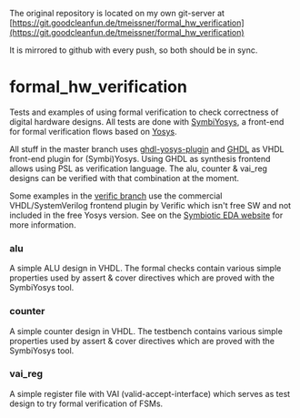 The original repository is located on my own git-server at [https://git.goodcleanfun.de/tmeissner/formal_hw_verification](https://git.goodcleanfun.de/tmeissner/formal_hw_verification)

It is mirrored to github with every push, so both should be in sync.


# formal_hw_verification

Tests and examples of using formal verification to check correctness of digital hardware designs. All tests are done with [SymbiYosys](https://github.com/YosysHQ/SymbiYosys), a front-end for formal verification flows based on [Yosys](https://github.com/YosysHQ/yosys).

All stuff in the master branch uses [ghdl-yosys-plugin](https://github.com/ghdl/ghdl-yosys-plugin) and [GHDL](https://github.com/ghdl/ghdl) as VHDL front-end plugin for (Symbi)Yosys. Using GHDL as synthesis frontend allows using PSL as verification language. The alu, counter & vai_reg designs can be verified with that combination at the moment.

Some examples in the [verific branch](https://github.com/tmeissner/formal_hw_verification/tree/verific) use the commercial VHDL/SystemVerilog frontend plugin by Verific which isn't free SW and not included in the free Yosys version. See on the [Symbiotic EDA website](https://www.symbioticeda.com) for more information.

### alu
A simple ALU design in VHDL. The formal checks contain various simple properties used by assert & cover directives which are proved with the SymbiYosys tool.

### counter
A simple counter design in VHDL. The testbench contains various simple properties used by assert & cover directives which are proved with the SymbiYosys tool.

### vai_reg
A simple register file with VAI (valid-accept-interface) which serves as test design to try formal verification of FSMs.